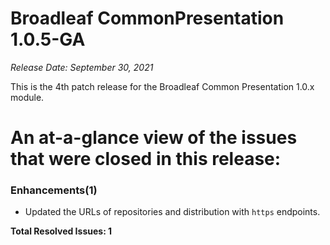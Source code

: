 # Broadleaf CommonPresentation 1.0.5-GA

_Release Date: September 30, 2021_

This is the 4th patch release for the Broadleaf Common Presentation 1.0.x module.

# An at-a-glance view of the issues that were closed in this release:

### Enhancements(1)
- Updated the URLs of repositories and distribution with `https` endpoints.


**Total Resolved Issues: 1**
